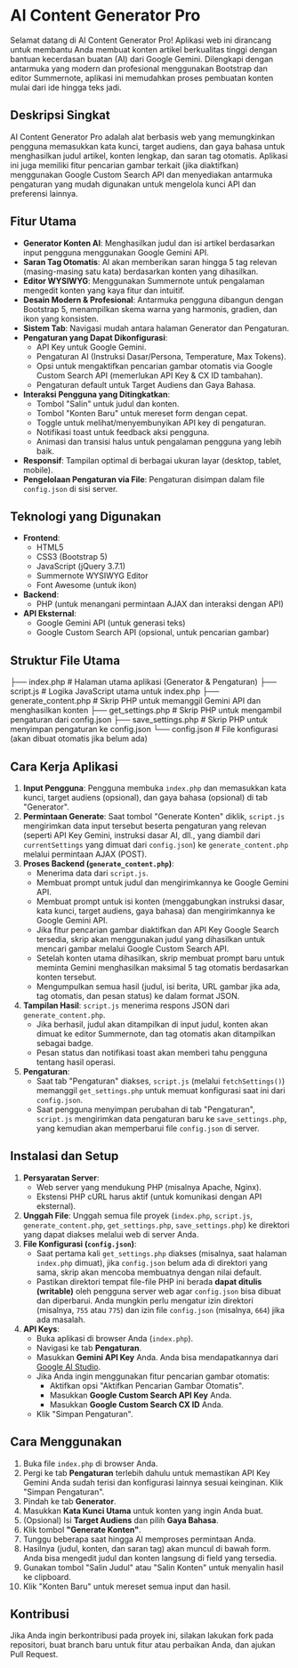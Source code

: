 # AI Content Generator Pro

Selamat datang di AI Content Generator Pro! Aplikasi web ini dirancang untuk membantu Anda membuat konten artikel berkualitas tinggi dengan bantuan kecerdasan buatan (AI) dari Google Gemini. Dilengkapi dengan antarmuka yang modern dan profesional menggunakan Bootstrap dan editor Summernote, aplikasi ini memudahkan proses pembuatan konten mulai dari ide hingga teks jadi.

## Deskripsi Singkat

AI Content Generator Pro adalah alat berbasis web yang memungkinkan pengguna memasukkan kata kunci, target audiens, dan gaya bahasa untuk menghasilkan judul artikel, konten lengkap, dan saran tag otomatis. Aplikasi ini juga memiliki fitur pencarian gambar terkait (jika diaktifkan) menggunakan Google Custom Search API dan menyediakan antarmuka pengaturan yang mudah digunakan untuk mengelola kunci API dan preferensi lainnya.

## Fitur Utama

* **Generator Konten AI**: Menghasilkan judul dan isi artikel berdasarkan input pengguna menggunakan Google Gemini API.
* **Saran Tag Otomatis**: AI akan memberikan saran hingga 5 tag relevan (masing-masing satu kata) berdasarkan konten yang dihasilkan.
* **Editor WYSIWYG**: Menggunakan Summernote untuk pengalaman mengedit konten yang kaya fitur dan intuitif.
* **Desain Modern & Profesional**: Antarmuka pengguna dibangun dengan Bootstrap 5, menampilkan skema warna yang harmonis, gradien, dan ikon yang konsisten.
* **Sistem Tab**: Navigasi mudah antara halaman Generator dan Pengaturan.
* **Pengaturan yang Dapat Dikonfigurasi**:
    * API Key untuk Google Gemini.
    * Pengaturan AI (Instruksi Dasar/Persona, Temperature, Max Tokens).
    * Opsi untuk mengaktifkan pencarian gambar otomatis via Google Custom Search API (memerlukan API Key & CX ID tambahan).
    * Pengaturan default untuk Target Audiens dan Gaya Bahasa.
* **Interaksi Pengguna yang Ditingkatkan**:
    * Tombol "Salin" untuk judul dan konten.
    * Tombol "Konten Baru" untuk mereset form dengan cepat.
    * Toggle untuk melihat/menyembunyikan API key di pengaturan.
    * Notifikasi toast untuk feedback aksi pengguna.
    * Animasi dan transisi halus untuk pengalaman pengguna yang lebih baik.
* **Responsif**: Tampilan optimal di berbagai ukuran layar (desktop, tablet, mobile).
* **Pengelolaan Pengaturan via File**: Pengaturan disimpan dalam file `config.json` di sisi server.

## Teknologi yang Digunakan

* **Frontend**:
    * HTML5
    * CSS3 (Bootstrap 5)
    * JavaScript (jQuery 3.7.1)
    * Summernote WYSIWYG Editor
    * Font Awesome (untuk ikon)
* **Backend**:
    * PHP (untuk menangani permintaan AJAX dan interaksi dengan API)
* **API Eksternal**:
    * Google Gemini API (untuk generasi teks)
    * Google Custom Search API (opsional, untuk pencarian gambar)

## Struktur File Utama
├── index.php               # Halaman utama aplikasi (Generator & Pengaturan)
├── script.js               # Logika JavaScript utama untuk index.php
├── generate_content.php    # Skrip PHP untuk memanggil Gemini API dan menghasilkan konten
├── get_settings.php        # Skrip PHP untuk mengambil pengaturan dari config.json
├── save_settings.php       # Skrip PHP untuk menyimpan pengaturan ke config.json
└── config.json             # File konfigurasi (akan dibuat otomatis jika belum ada)

## Cara Kerja Aplikasi

1.  **Input Pengguna**: Pengguna membuka `index.php` dan memasukkan kata kunci, target audiens (opsional), dan gaya bahasa (opsional) di tab "Generator".
2.  **Permintaan Generate**: Saat tombol "Generate Konten" diklik, `script.js` mengirimkan data input tersebut beserta pengaturan yang relevan (seperti API Key Gemini, instruksi dasar AI, dll., yang diambil dari `currentSettings` yang dimuat dari `config.json`) ke `generate_content.php` melalui permintaan AJAX (POST).
3.  **Proses Backend (`generate_content.php`)**:
    * Menerima data dari `script.js`.
    * Membuat prompt untuk judul dan mengirimkannya ke Google Gemini API.
    * Membuat prompt untuk isi konten (menggabungkan instruksi dasar, kata kunci, target audiens, gaya bahasa) dan mengirimkannya ke Google Gemini API.
    * Jika fitur pencarian gambar diaktifkan dan API Key Google Search tersedia, skrip akan menggunakan judul yang dihasilkan untuk mencari gambar melalui Google Custom Search API.
    * Setelah konten utama dihasilkan, skrip membuat prompt baru untuk meminta Gemini menghasilkan maksimal 5 tag otomatis berdasarkan konten tersebut.
    * Mengumpulkan semua hasil (judul, isi berita, URL gambar jika ada, tag otomatis, dan pesan status) ke dalam format JSON.
4.  **Tampilan Hasil**: `script.js` menerima respons JSON dari `generate_content.php`.
    * Jika berhasil, judul akan ditampilkan di input judul, konten akan dimuat ke editor Summernote, dan tag otomatis akan ditampilkan sebagai badge.
    * Pesan status dan notifikasi toast akan memberi tahu pengguna tentang hasil operasi.
5.  **Pengaturan**:
    * Saat tab "Pengaturan" diakses, `script.js` (melalui `fetchSettings()`) memanggil `get_settings.php` untuk memuat konfigurasi saat ini dari `config.json`.
    * Saat pengguna menyimpan perubahan di tab "Pengaturan", `script.js` mengirimkan data pengaturan baru ke `save_settings.php`, yang kemudian akan memperbarui file `config.json` di server.

## Instalasi dan Setup

1.  **Persyaratan Server**:
    * Web server yang mendukung PHP (misalnya Apache, Nginx).
    * Ekstensi PHP cURL harus aktif (untuk komunikasi dengan API eksternal).
2.  **Unggah File**: Unggah semua file proyek (`index.php`, `script.js`, `generate_content.php`, `get_settings.php`, `save_settings.php`) ke direktori yang dapat diakses melalui web di server Anda.
3.  **File Konfigurasi (`config.json`)**:
    * Saat pertama kali `get_settings.php` diakses (misalnya, saat halaman `index.php` dimuat), jika `config.json` belum ada di direktori yang sama, skrip akan mencoba membuatnya dengan nilai default.
    * Pastikan direktori tempat file-file PHP ini berada **dapat ditulis (writable)** oleh pengguna server web agar `config.json` bisa dibuat dan diperbarui. Anda mungkin perlu mengatur izin direktori (misalnya, `755` atau `775`) dan izin file `config.json` (misalnya, `664`) jika ada masalah.
4.  **API Keys**:
    * Buka aplikasi di browser Anda (`index.php`).
    * Navigasi ke tab **Pengaturan**.
    * Masukkan **Gemini API Key** Anda. Anda bisa mendapatkannya dari [Google AI Studio](https://aistudio.google.com/app/apikey).
    * Jika Anda ingin menggunakan fitur pencarian gambar otomatis:
        * Aktifkan opsi "Aktifkan Pencarian Gambar Otomatis".
        * Masukkan **Google Custom Search API Key** Anda.
        * Masukkan **Google Custom Search CX ID** Anda.
    * Klik "Simpan Pengaturan".

## Cara Menggunakan

1.  Buka file `index.php` di browser Anda.
2.  Pergi ke tab **Pengaturan** terlebih dahulu untuk memastikan API Key Gemini Anda sudah terisi dan konfigurasi lainnya sesuai keinginan. Klik "Simpan Pengaturan".
3.  Pindah ke tab **Generator**.
4.  Masukkan **Kata Kunci Utama** untuk konten yang ingin Anda buat.
5.  (Opsional) Isi **Target Audiens** dan pilih **Gaya Bahasa**.
6.  Klik tombol **"Generate Konten"**.
7.  Tunggu beberapa saat hingga AI memproses permintaan Anda.
8.  Hasilnya (judul, konten, dan saran tag) akan muncul di bawah form. Anda bisa mengedit judul dan konten langsung di field yang tersedia.
9.  Gunakan tombol "Salin Judul" atau "Salin Konten" untuk menyalin hasil ke clipboard.
10. Klik "Konten Baru" untuk mereset semua input dan hasil.

## Kontribusi

Jika Anda ingin berkontribusi pada proyek ini, silakan lakukan fork pada repositori, buat branch baru untuk fitur atau perbaikan Anda, dan ajukan Pull Request.
